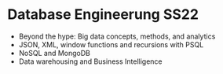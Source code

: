 # Database Engineerung SS22

- Beyond the hype: Big data concepts, methods, and analytics
- JSON, XML, window functions and recursions with PSQL
- NoSQL and MongoDB
- Data warehousing and Business Intelligence